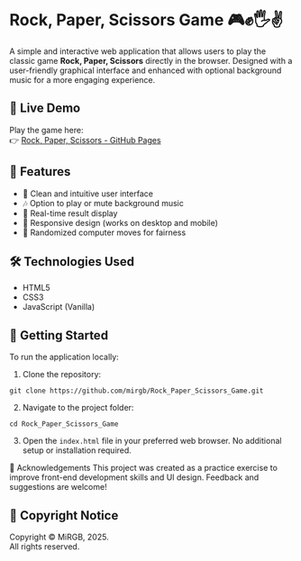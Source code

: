 # Rock, Paper, Scissors Game 🎮✊🖐✌

A simple and interactive web application that allows users to play the classic game **Rock, Paper, Scissors** directly in the browser. Designed with a user-friendly graphical interface and enhanced with optional background music for a more engaging experience.

## 🚀 Live Demo

Play the game here:  
👉 [Rock, Paper, Scissors - GitHub Pages](https://mirgb.github.io/Rock_Paper_Scissors_Game/)

## 🧩 Features

- 🎨 Clean and intuitive user interface
- 🎶 Option to play or mute background music
- 🔄 Real-time result display
- 📱 Responsive design (works on desktop and mobile)
- 🧠 Randomized computer moves for fairness

## 🛠️ Technologies Used

- HTML5
- CSS3
- JavaScript (Vanilla)

## 📂 Getting Started

To run the application locally:

1. Clone the repository:
 
`git clone https://github.com/mirgb/Rock_Paper_Scissors_Game.git`

2. Navigate to the project folder:

`cd Rock_Paper_Scissors_Game`

3. Open the `index.html` file in your preferred web browser.
No additional setup or installation required.

🙌 Acknowledgements
This project was created as a practice exercise to improve front-end development skills and UI design. Feedback and suggestions are welcome!

## 📄 Copyright Notice

Copyright © MiRGB, 2025.  
All rights reserved.
